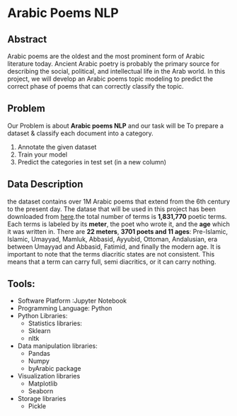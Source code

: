 # Arabic Poems NLP

## Abstract
Arabic poems are the oldest and the most prominent form of Arabic literature today. Ancient Arabic poetry is probably the primary source for describing the social, political, and intellectual life in the Arab world.
In this project, we will develop an Arabic poems topic modeling to predict the correct phase of poems that can correctly classify the topic.

## Problem
Our Problem is about **Arabic poems NLP** and our task will be To prepare a dataset & classify each document into a category.
1. Annotate the given dataset
2. Train your model
3. Predict the categories in test set (in a new column)


## Data Description
the dataset contains over 1M Arabic poems that extend from the 6th century to the present day. The datase that will be used in this project has been downloaded from [here]( https://hci-lab.github.io/LearningMetersPoems/).the total number of terms is **1,831,770** poetic terms. Each terms is labeled by its **meter**, the poet who wrote it, and the **age** which it was written in. There are **22 meters**, **3701 poets and 11 ages**: Pre-Islamic, Islamic, Umayyad, Mamluk, Abbasid, Ayyubid, Ottoman, Andalusian, era between Umayyad and Abbasid, Fatimid, and finally the modern age.  It is important to note that the terms diacritic states are not consistent. This means that a term can carry full, semi diacritics, or it can carry nothing.

## Tools:
* Software Platform :Jupyter Notebook
* Programming Language: Python
* Python Libraries:
  * Statistics libraries:
  * Sklearn
  * nltk
* Data manipulation libraries:
  * Pandas
  * Numpy
  * byArabic package
* Visualization libraries
  * Matplotlib
  * Seaborn
* Storage libraries
  * Pickle
 
